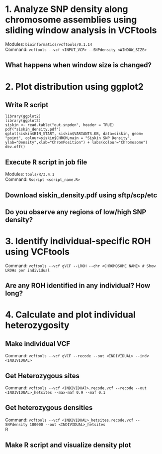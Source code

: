 # 1. Analyze SNP density along chromosome assemblies using sliding window analysis in VCFtools  
Modules: `bioinformatics/vcftools/0.1.14`  
Command: `vcftools --vcf <INPUT_VCF> --SNPdensity <WINDOW_SIZE>`  
## What happens when window size is changed?  

# 2. Plot distribution using ggplot2  
## Write R script
`library(ggplot2)`  
`library(ggplot2)`  
`siskin <- read.table("out.snpden", header = TRUE)`  
`pdf("siskin_density.pdf")`  
`qplot(siskin$BIN_START, siskin$VARIANTS.KB, data=siskin, geom= "point", colour=siskin$CHROM,main = "Siskin SNP Density", ylab="Density",xlab="ChromPosition") + labs(colour="Chromosome")`  
`dev.off()`  

## Execute R script in job file  
Modules: `tools/R/3.4.1`  
Command: `Rscript <script_name.R>`  

## Download siskin_density.pdf using sftp/scp/etc  

## Do you observe any regions of low/high SNP density?  

# 3. Identify individual-specific ROH using VCFtools  
Command: `vcftools --vcf gVCF --LROH --chr <CHROMOSOME NAME> # Show LROHs per individual`

## Are any ROH identified in any individual? How long?  

# 4. Calculate and plot individual heterozygosity  
## Make individual VCF  

Command: `vcftools --vcf gVCF --recode --out <INDIVIDUAL> --indv <INDIVIDUAL>`  
## Get Heterozygous sites 
Command: `vcftools --vcf <INDIVIDUAl>.recode.vcf --recode --out <INDIVIDUAL>_hetsites --max-maf 0.9 --maf 0.1`  

## Get heterozygous densities  
Command: `vcftools --vcf <INDIVIDUAL>_hetsites.recode.vcf --SNPdensity 100000 --out <INDIVIDUAL>_hetsites`  
R

## Make R script and visualize density plot  
